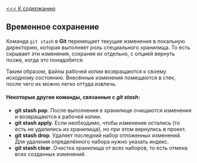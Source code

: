 [<<< К содержанию](readme.md)

## Временное сохранение

Команда `git stash` в **Git** перемещает текущие изменения в локальную директорию, которая выполняет роль специального хранилища. То есть скрывает эти изменения, сохраняя их отдельно, с опцией вернуть позже, когда это понадобится.

Таким образом, файлы рабочей копии возвращаются к своему исходному состоянию. Внесённые изменения помещаются в стек, после чего их можно легко оттуда извлечь.

#### Некоторые другие команды, связанные с ***git stash:***

* **git stash pop**. После выполнения в хранилище очищаются изменения и возвращаются к рабочей копии. 
* **git stash apply**. Если необходимо, чтобы изменения остались (то есть не удалились из хранилища), но при этом вернулись в проект. 
* **git stash drop**. Удаляет последний набор отложенных изменений. Для удаления определённого набора нужно указать индекс. 
* **git stash clear**. Очистка хранилища от всех наборов, то есть отмена всех созданных изменений. 